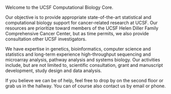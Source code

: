 Welcome to the UCSF Computational Biology Core.

Our objective is to provide appropriate state-of-the-art statistical
and computational biology support for cancer-related research at UCSF.
Our resources are prioritize toward members of the
UCSF Helen Diller Family Comprehensive Cancer Center, but as time
permits, we also provide consultation other UCSF investigators.

We have expertise in genetics, bioinformatics, computer science and
statistics and long-term experience high-throughput sequencing and
microarray analysis, pathway analysis and systems biology.
Our activities include, but are not limited to, scientific
consultation, grant and manuscript development, study design
and data analysis.

If you believe we can be of help, feel free to drop by on the
second floor or grab us in the hallway.  You can of course also
contact us by email or phone.
